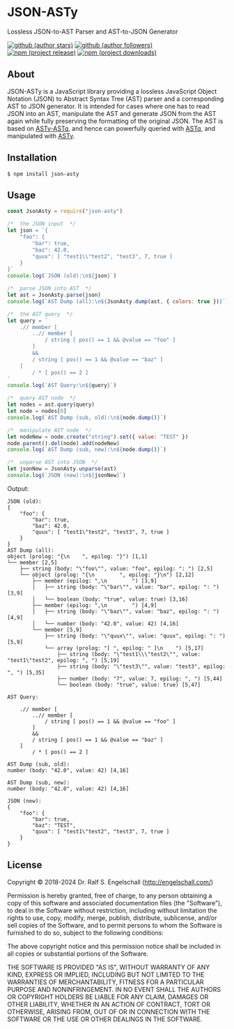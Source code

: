 
JSON-ASTy
=========

Lossless JSON-to-AST Parser and AST-to-JSON Generator

[![github (author stars)](https://img.shields.io/github/stars/rse?logo=github&label=author%20stars&color=%233377aa)](https://github.com/rse)
[![github (author followers)](https://img.shields.io/github/followers/rse?label=author%20followers&logo=github&color=%234477aa)](https://github.com/rse)
<br/>
[![npm (project release)](https://img.shields.io/npm/v/json-asty?logo=npm&label=npm%20release&color=%23cc3333)](https://npmjs.com/json-asty)
[![npm (project downloads)](https://img.shields.io/npm/dm/json-asty?logo=npm&label=npm%20downloads&color=%23cc3333)](https://npmjs.com/json-asty)

About
-----

JSON-ASTy is a JavaScript library providing a lossless JavaScript Object
Notation (JSON) to Abstract Syntax Tree (AST) parser and a corresponding
AST to JSON generator. It is intended for cases where one has to read
JSON into an AST, manipulate the AST and generate JSON from the AST
again while fully preserving the formatting of the original JSON.
The AST is based on [ASTy-ASTq](http://npmjs.com/asty-astq), and
hence can powerfully queried with [ASTq](http://npmjs.com/astq), and
manipulated with [ASTy](http://npmjs.com/asty).

Installation
------------

```shell
$ npm install json-asty
```

Usage
-----

```js
const JsonAsty = require("json-asty")

/*  the JSON input  */
let json = `{
    "foo": {
        "bar": true,
        "baz": 42.0,
        "quux": [ "test1\\"test2", "test3", 7, true ]
    }
}`
console.log(`JSON (old):\n${json}`)

/*  parse JSON into AST  */
let ast = JsonAsty.parse(json)
console.log(`AST Dump (all):\n${JsonAsty.dump(ast, { colors: true })}`)

/*  the AST query  */
let query = `
    .// member [
        ..// member [
            / string [ pos() == 1 && @value == "foo" ]
        ]
        &&
        / string [ pos() == 1 && @value == "baz" ]
    ]
        / * [ pos() == 2 ]
`
console.log(`AST Query:\n${query}`)

/*  query AST node  */
let nodes = ast.query(query)
let node = nodes[0]
console.log(`AST Dump (sub, old):\n${node.dump()}`)

/*  manipulate AST node  */
let nodeNew = node.create("string").set({ value: "TEST" })
node.parent().del(node).add(nodeNew)
console.log(`AST Dump (sub, new):\n${node.dump()}`)

/*  unparse AST into JSON  */
let jsonNew = JsonAsty.unparse(ast)
console.log(`JSON (new):\n${jsonNew}`)
```

Output:

```
JSON (old):
{
    "foo": {
        "bar": true,
        "baz": 42.0,
        "quux": [ "test1\"test2", "test3", 7, true ]
    }
}
AST Dump (all):
object (prolog: "{\n    ", epilog: "}") [1,1]
└── member [2,5]
    ├── string (body: "\"foo\"", value: "foo", epilog: ": ") [2,5]
    └── object (prolog: "{\n        ", epilog: "}\n") [2,12]
        ├── member (epilog: ",\n        ") [3,9]
        │   ├── string (body: "\"bar\"", value: "bar", epilog: ": ") [3,9]
        │   └── boolean (body: "true", value: true) [3,16]
        ├── member (epilog: ",\n        ") [4,9]
        │   ├── string (body: "\"baz\"", value: "baz", epilog: ": ") [4,9]
        │   └── number (body: "42.0", value: 42) [4,16]
        └── member [5,9]
            ├── string (body: "\"quux\"", value: "quux", epilog: ": ") [5,9]
            └── array (prolog: "[ ", epilog: " ]\n    ") [5,17]
                ├── string (body: "\"test1\\\"test2\"", value: "test1\"test2", epilog: ", ") [5,19]
                ├── string (body: "\"test3\"", value: "test3", epilog: ", ") [5,35]
                ├── number (body: "7", value: 7, epilog: ", ") [5,44]
                └── boolean (body: "true", value: true) [5,47]

AST Query:

    .// member [
        ..// member [
            / string [ pos() == 1 && @value == "foo" ]
        ]
        &&
        / string [ pos() == 1 && @value == "baz" ]
    ]
        / * [ pos() == 2 ]

AST Dump (sub, old):
number (body: "42.0", value: 42) [4,16]

AST Dump (sub, new):
number (body: "42.0", value: 42) [4,16]

JSON (new):
{
    "foo": {
        "bar": true,
        "baz": "TEST",
        "quux": [ "test1\"test2", "test3", 7, true ]
    }
}
```

License
-------

Copyright &copy; 2018-2024 Dr. Ralf S. Engelschall (http://engelschall.com/)

Permission is hereby granted, free of charge, to any person obtaining
a copy of this software and associated documentation files (the
"Software"), to deal in the Software without restriction, including
without limitation the rights to use, copy, modify, merge, publish,
distribute, sublicense, and/or sell copies of the Software, and to
permit persons to whom the Software is furnished to do so, subject to
the following conditions:

The above copyright notice and this permission notice shall be included
in all copies or substantial portions of the Software.

THE SOFTWARE IS PROVIDED "AS IS", WITHOUT WARRANTY OF ANY KIND,
EXPRESS OR IMPLIED, INCLUDING BUT NOT LIMITED TO THE WARRANTIES OF
MERCHANTABILITY, FITNESS FOR A PARTICULAR PURPOSE AND NONINFRINGEMENT.
IN NO EVENT SHALL THE AUTHORS OR COPYRIGHT HOLDERS BE LIABLE FOR ANY
CLAIM, DAMAGES OR OTHER LIABILITY, WHETHER IN AN ACTION OF CONTRACT,
TORT OR OTHERWISE, ARISING FROM, OUT OF OR IN CONNECTION WITH THE
SOFTWARE OR THE USE OR OTHER DEALINGS IN THE SOFTWARE.

